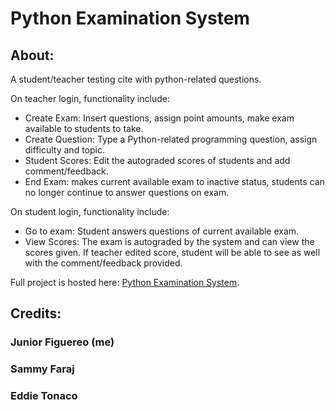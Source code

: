 # Python Examination System

## About:
A student/teacher testing cite with python-related questions.

On teacher login, functionality include:

* Create Exam: Insert questions, assign point amounts, make exam available to students to take.
* Create Question: Type a Python-related programming question, assign difficulty and topic.
* Student Scores: Edit the autograded scores of students and add comment/feedback.
* End Exam: makes current available exam to inactive status, students can no longer continue to answer questions on exam.


On student login, functionality include:

* Go to exam: Student answers questions of current available exam.
* View Scores: The exam is autograded by the system and can view the scores given. If teacher edited score, student will be able to see as well with the comment/feedback provided.



Full project is hosted here: [Python Examination System](https://web.njit.edu/~sf297/html/login.html).

## Credits:
### Junior Figuereo (me)
### Sammy Faraj
### Eddie Tonaco
